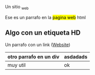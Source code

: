 
 <head>
 
 <link rel="icon" type="image/png" href="https://github.com/skoll43/texto/blob/master/icon.png>
 </head>
 </html>
  

  <h1 style="text-align:center; background-color:DodgerBlue;">Un sitio <sub>web</sub> </h1>
  <div>
   <p> Ese es un parrafo en la <mark>pagina web</mark> html</p>
  </div>
  <div>
   <h2>Algo con un etiqueta HD</h2>
  </div>
  <div>
   <p>Un parrafo con un link (<a href="https://skoll43.github.io/texto/">Website</a>)</p>
  </div>

|otro parrafo en un  div|asdadads|
|-----------------------|--------|
|muy util               |ok      |


   


<!--stackedit_data:
eyJoaXN0b3J5IjpbNDIzMjg5OTY5LDEzMDU4MjMwMjUsLTE4Mz
Q0MzkzNzcsLTE4MzQ0MzkzNzcsLTE4NTEyOTg1NF19
-->
